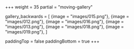 +++
weight = 35
partial = "moving-gallery"

gallery_backwards = [
  {image = "images/015.png"},
  {image = "images/012.png"},
  {image = "images/016.png"},
  {image = "images/013.png"},
  {image = "images/018.png"},
  {image = "images/019.png"},
]


paddingTop = false
paddingBottom = true
+++
